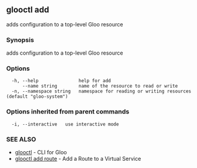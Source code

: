 ## glooctl add

adds configuration to a top-level Gloo resource

### Synopsis

adds configuration to a top-level Gloo resource

### Options

```
  -h, --help               help for add
      --name string        name of the resource to read or write
  -n, --namespace string   namespace for reading or writing resources (default "gloo-system")
```

### Options inherited from parent commands

```
  -i, --interactive   use interactive mode
```

### SEE ALSO

* [glooctl](glooctl.md)	 - CLI for Gloo
* [glooctl add route](glooctl_add_route.md)	 - Add a Route to a Virtual Service

